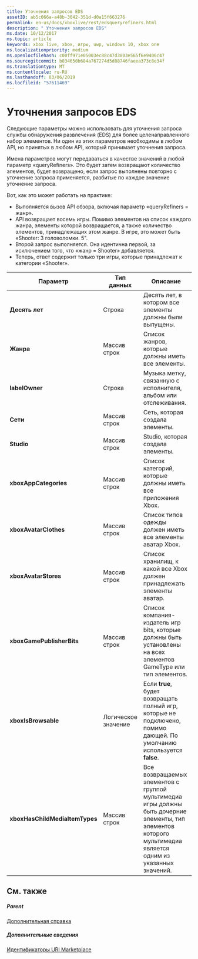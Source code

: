```yaml
---
title: Уточнения запросов EDS
assetID: ab5c066a-a48b-3042-351d-d0a15f663276
permalink: en-us/docs/xboxlive/rest/edsqueryrefiners.html
description: " Уточнения запросов EDS"
ms.date: 10/12/2017
ms.topic: article
keywords: xbox live, xbox, игры, uwp, windows 10, xbox one
ms.localizationpriority: medium
ms.openlocfilehash: c00ff971e05003ec88c47d3803e565f6e9406c47
ms.sourcegitcommit: b034650b684a767274d5d88746faeea373c8e34f
ms.translationtype: MT
ms.contentlocale: ru-RU
ms.lasthandoff: 03/06/2019
ms.locfileid: "57611469"
---
```

# <a name="eds-query-refiners"></a>Уточнения запросов EDS
 
<a id="ID4EO"></a>

  
 
Следующие параметры можно использовать для уточнения запроса службы обнаружения развлечения (EDS) для более целенаправленного набор элементов. Ни один из этих параметров необходимы в любом API, но принятых в любом API, который принимает уточнения запроса.
 
Имена параметров могут передаваться в качестве значений в любой параметр «queryRefiners». Это будет затем возвращают количество элементов, будет возвращено, если запрос выполнены повторно с уточнение запроса применяется, разбитые по каждое значение уточнение запроса.
 
Вот, как это может работать на практике:
 
   * Выполняется вызов API обзора, включая параметр «queryRefiners = жанр».
   * API возвращает восемь игры. Помимо элементов на список каждого жанра, элементы которой возвращается, а также количество элементов, принадлежащих этом жанре. В игре, это может быть «Shooter: 3 головоломки. 5".
   * Второй запрос выполняется. Она идентична первой, за исключением того, что «жанр = Shooter» добавляется.
   * Теперь, ответ содержит только три игры, которые принадлежат к категории «Shooter».
  
| Параметр| Тип данных| Описание| 
| --- | --- | --- | 
| <b>Десять лет</b>| Строка| Десять лет, в котором все элементы должны были выпущены.| 
| <b>Жанра</b>| Массив строк| Список жанров, которые должны иметь все элементы.| 
| <b>labelOwner</b>| Строка| Музыка метку, связанную с исполнителя, альбом или отслеживания.| 
| <b>Сети</b>| Массив строк| Сеть, которая создала элементы.| 
| <b>Studio</b>| Массив строк| Studio, которая создала элементы.| 
| <b>xboxAppCategories</b>| Массив строк| Список категорий, которые должны иметь все приложения Xbox.| 
| <b>xboxAvatarClothes</b>| Массив строк| Список типов одежды должен иметь все элементы аватар Xbox.| 
| <b>xboxAvatarStores</b>| Массив строк| Список хранилищ, к какой все Xbox должен принадлежать элементы аватар.| 
| <b>xboxGamePublisherBits</b>| Массив строк| Список компания-издатель игр bits, которые должны быть установлены на всех элементов GameType или тип элементов.| 
| <b>xboxIsBrowsable</b>| Логическое значение| Если <b>true</b>, будет возвращать полный игр, которые не подключено, помимо дающей. По умолчанию используется <b>false</b>.| 
| <b>xboxHasChildMediaItemTypes</b>| Массив строк| Все возвращаемых элементов с группой мультимедиа игры должны быть дочерние элементы, тип элементов которого мультимедиа является одним из указанных значений.| 
  
<a id="ID4EEF"></a>

 
## <a name="see-also"></a>См. также
 
<a id="ID4EGF"></a>

 
##### <a name="parent"></a>Parent  

[Дополнительная справка](atoc-xboxlivews-reference-additional.md)

  
<a id="ID4ESF"></a>

 
##### <a name="further-information"></a>Дополнительные сведения 

[Идентификаторы URI Marketplace](../uri/marketplace/atoc-reference-marketplace.md)

   